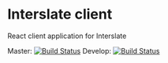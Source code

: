 # Interslate client

React client application for Interslate

Master:
[![Build Status](https://travis-ci.org/staticbass/interslate-client.svg?branch=master)](https://travis-ci.org/staticbass/interslate-client)
Develop:
[![Build Status](https://travis-ci.org/staticbass/interslate-client.svg?branch=develop)](https://travis-ci.org/staticbass/interslate-client)